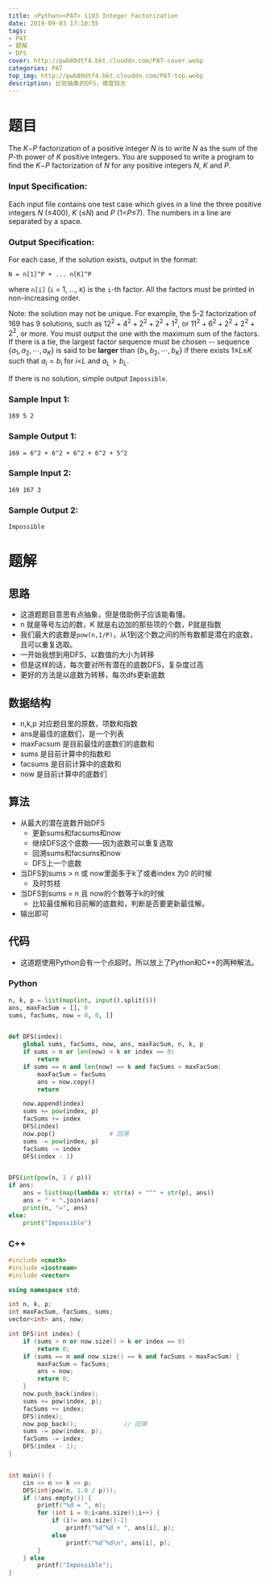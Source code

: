 ```yaml
---
title: <Python><PAT> 1103 Integer Factorization
date: 2019-09-03 17:10:55
tags:
- PAT
- 题解
- DFS
cover: http://pwb80dtf4.bkt.clouddn.com/PAT-cover.webp
categories: PAT
top_img: http://pwb80dtf4.bkt.clouddn.com/PAT-top.webp
description: 比较抽象的DFS，难度较大
---
```


# 题目

The *K*−*P* factorization of a positive integer *N* is to write *N* as the sum of the *P*-th power of *K* positive integers. You are supposed to write a program to find the *K*−*P* factorization of *N* for any positive integers *N*, *K* and *P*.

### Input Specification:

Each input file contains one test case which gives in a line the three positive integers *N* (≤400), *K* (≤*N*) and *P* (1<*P*≤7). The numbers in a line are separated by a space.

### Output Specification:

For each case, if the solution exists, output in the format:

```
N = n[1]^P + ... n[K]^P
```

where `n[i]` (`i` = 1, ..., `K`) is the `i`-th factor. All the factors must be printed in non-increasing order.

Note: the solution may not be unique. For example, the 5-2 factorization of 169 has 9 solutions, such as $12^2+4^2+2^2+2^2+1^2$, or $11^2+6^2+2^2+2^2+2^2$, or more. You must output the one with the maximum sum of the factors. If there is a tie, the largest factor sequence must be chosen -- sequence $\{a_1,a_2,\cdots ,a_K \}$ is said to be **larger** than $\{b_1,b_2,\cdots ,b_K \}$ if there exists 1≤*L*≤*K* such that $a_i = b_i$ for *i*<*L* and $a_L > b_L$.

If there is no solution, simple output `Impossible`.

### Sample Input 1:

```in
169 5 2
```

### Sample Output 1:

```out
169 = 6^2 + 6^2 + 6^2 + 6^2 + 5^2
```

### Sample Input 2:

```in
169 167 3
```

### Sample Output 2:

```out
Impossible
```

# 题解

## 思路

+ 这道题题目意思有点抽象，但是借助例子应该能看懂。
+ n 就是等号左边的数，K 就是右边加的那些项的个数，P就是指数
+ 我们最大的底数是`pow(n,1/P)`，从1到这个数之间的所有数都是潜在的底数，且可以重复选取。
+ 一开始我想到用DFS，以数值的大小为转移
+ 但是这样的话，每次要对所有潜在的底数DFS，复杂度过高
+ 更好的方法是以底数为转移，每次dfs更新底数

## 数据结构

+ n,k,p 对应题目里的原数，项数和指数
+ ans是最佳的底数们，是一个列表
+ maxFacsum 是目前最佳的底数们的底数和 
+ sums 是目前计算中的指数和
+ facsums 是目前计算中的底数和
+ now 是目前计算中的底数们

## 算法

+ 从最大的潜在底数开始DFS
  + 更新sums和facsums和now
  + 继续DFS这个底数——因为底数可以重复选取
  + 回溯sums和facsums和now
  + DFS上一个底数
+ 当DFS到sums > n 或 now里面多于k了或者index 为0 的时候
  + 及时剪枝
+ 当DFS到sums = n 且 now的个数等于k的时候
  + 比较最佳解和目前解的底数和，判断是否要更新最佳解。
+ 输出即可

## 代码

+ 这道题使用Python会有一个点超时。所以放上了Python和C++的两种解法。

### Python

```python
n, k, p = list(map(int, input().split()))
ans, maxFacSum = [], 0
sums, facSums, now = 0, 0, []


def DFS(index):
    global sums, facSums, now, ans, maxFacSum, n, k, p
    if sums > n or len(now) > k or index == 0:
        return
    if sums == n and len(now) == k and facSums > maxFacSum:
        maxFacSum = facSums
        ans = now.copy()
        return

    now.append(index)
    sums += pow(index, p)
    facSums += index
    DFS(index)
    now.pop()  				# 回溯
    sums -= pow(index, p)
    facSums -= index
    DFS(index - 1)


DFS(int(pow(n, 1 / p)))
if ans:
    ans = list(map(lambda x: str(x) + "^" + str(p), ans))
    ans = " + ".join(ans)
    print(n, "=", ans)
else:
    print("Impossible")

```

### C++

```c++
#include <cmath>
#include <iostream>
#include <vector>

using namespace std;

int n, k, p;
int maxFacSum, facSums, sums;
vector<int> ans, now;

int DFS(int index) {
    if (sums > n or now.size() > k or index == 0)
        return 0;
    if (sums == n and now.size() == k and facSums > maxFacSum) {
        maxFacSum = facSums;
        ans = now;
        return 0;
    }
    now.push_back(index);
    sums += pow(index, p);
    facSums += index;
    DFS(index);
    now.pop_back();             // 回溯
    sums -= pow(index, p);
    facSums -= index;
    DFS(index - 1);
}


int main() {
    cin >> n >> k >> p;
    DFS(int(pow(n, 1.0 / p)));
    if (!ans.empty()) {
        printf("%d = ", n);
        for (int i = 0;i<ans.size();i++) {
            if (i!= ans.size()-1)
                printf("%d^%d + ", ans[i], p);
            else
                printf("%d^%d\n", ans[i], p);
        }
    } else
        printf("Impossible");
}

```

